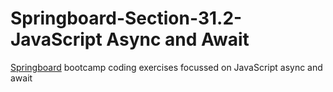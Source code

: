 # Springboard-Section-31.2-JavaScript Async and Await  
[Springboard](www.springboard.com) bootcamp coding exercises focussed on JavaScript async and await
